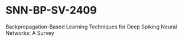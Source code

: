 # SNN-BP-SV-2409
 Backpropagation-Based Learning Techniques for  Deep Spiking Neural Networks: A Survey
